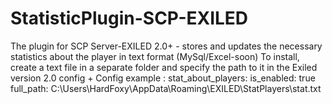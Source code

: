 # StatisticPlugin-SCP-EXILED
The plugin for SCP Server-EXILED 2.0+ - stores and updates the necessary statistics about the player in text format (MySql/Excel-soon)
To install, create a text file in a separate folder and specify the path to it in the Exiled version 2.0 config +
Config example :
stat_about_players:
  is_enabled: true
  full_path: C:\Users\HardFoxy\AppData\Roaming\EXILED\StatPlayers\stat.txt
  
